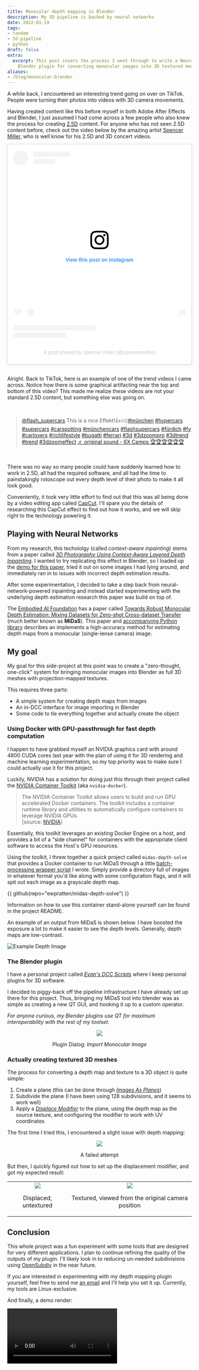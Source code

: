 ```yaml
---
title: Monocular depth mapping in Blender
description: My 3D pipeline is backed by neural networks
date: 2022-01-19
tags:
- random
- 3d-pipeline
- python
draft: false
extra:
  excerpt: This post covers the process I went through to write a Neural-Network-assisted
    Blender plugin for converting monocular images into 3D textured meshes.
aliases:
- /blog/monocular-blender
---
```


A while back, I encountered an interesting trend going on over on TikTok. People were turning their photos into videos with 3D camera movements.

Having created content like this before myself in both Adobe After Effects and Blender, I just assumed I had come across a few people who also knew the process for creating [2.5D](https://en.wikipedia.org/wiki/2.5D_(visual_perception)) content. For anyone who has not seen 2.5D content before, check out the video below by the amazing artist [Spencer Miller](https://www.instagram.com/SpencerMiller/), who is well know  for his 2.5D and 3D concert videos.

<blockquote class="instagram-media" data-instgrm-permalink="https://www.instagram.com/p/CCeBnxmjfuY/?utm_source=ig_embed&amp;utm_campaign=loading" data-instgrm-version="14" style=" background:#FFF; border:0; border-radius:3px; box-shadow:0 0 1px 0 rgba(0,0,0,0.5),0 1px 10px 0 rgba(0,0,0,0.15); margin: auto; max-width:540px; min-width:326px; padding:0; width:99.375%; width:-webkit-calc(100% - 2px); width:calc(100% - 2px);"><div style="padding:16px;"> <a href="https://www.instagram.com/p/CCeBnxmjfuY/?utm_source=ig_embed&amp;utm_campaign=loading" style=" background:#FFFFFF; line-height:0; padding:0 0; text-align:center; text-decoration:none; width:100%;" target="_blank"> <div style=" display: flex; flex-direction: row; align-items: center;"> <div style="background-color: #F4F4F4; border-radius: 50%; flex-grow: 0; height: 40px; margin-right: 14px; width: 40px;"></div> <div style="display: flex; flex-direction: column; flex-grow: 1; justify-content: center;"> <div style=" background-color: #F4F4F4; border-radius: 4px; flex-grow: 0; height: 14px; margin-bottom: 6px; width: 100px;"></div> <div style=" background-color: #F4F4F4; border-radius: 4px; flex-grow: 0; height: 14px; width: 60px;"></div></div></div><div style="padding: 19% 0;"></div> <div style="display:block; height:50px; margin:0 auto 12px; width:50px;"><svg width="50px" height="50px" viewBox="0 0 60 60" version="1.1" xmlns="https://www.w3.org/2000/svg" xmlns:xlink="https://www.w3.org/1999/xlink"><g stroke="none" stroke-width="1" fill="none" fill-rule="evenodd"><g transform="translate(-511.000000, -20.000000)" fill="#000000"><g><path d="M556.869,30.41 C554.814,30.41 553.148,32.076 553.148,34.131 C553.148,36.186 554.814,37.852 556.869,37.852 C558.924,37.852 560.59,36.186 560.59,34.131 C560.59,32.076 558.924,30.41 556.869,30.41 M541,60.657 C535.114,60.657 530.342,55.887 530.342,50 C530.342,44.114 535.114,39.342 541,39.342 C546.887,39.342 551.658,44.114 551.658,50 C551.658,55.887 546.887,60.657 541,60.657 M541,33.886 C532.1,33.886 524.886,41.1 524.886,50 C524.886,58.899 532.1,66.113 541,66.113 C549.9,66.113 557.115,58.899 557.115,50 C557.115,41.1 549.9,33.886 541,33.886 M565.378,62.101 C565.244,65.022 564.756,66.606 564.346,67.663 C563.803,69.06 563.154,70.057 562.106,71.106 C561.058,72.155 560.06,72.803 558.662,73.347 C557.607,73.757 556.021,74.244 553.102,74.378 C549.944,74.521 548.997,74.552 541,74.552 C533.003,74.552 532.056,74.521 528.898,74.378 C525.979,74.244 524.393,73.757 523.338,73.347 C521.94,72.803 520.942,72.155 519.894,71.106 C518.846,70.057 518.197,69.06 517.654,67.663 C517.244,66.606 516.755,65.022 516.623,62.101 C516.479,58.943 516.448,57.996 516.448,50 C516.448,42.003 516.479,41.056 516.623,37.899 C516.755,34.978 517.244,33.391 517.654,32.338 C518.197,30.938 518.846,29.942 519.894,28.894 C520.942,27.846 521.94,27.196 523.338,26.654 C524.393,26.244 525.979,25.756 528.898,25.623 C532.057,25.479 533.004,25.448 541,25.448 C548.997,25.448 549.943,25.479 553.102,25.623 C556.021,25.756 557.607,26.244 558.662,26.654 C560.06,27.196 561.058,27.846 562.106,28.894 C563.154,29.942 563.803,30.938 564.346,32.338 C564.756,33.391 565.244,34.978 565.378,37.899 C565.522,41.056 565.552,42.003 565.552,50 C565.552,57.996 565.522,58.943 565.378,62.101 M570.82,37.631 C570.674,34.438 570.167,32.258 569.425,30.349 C568.659,28.377 567.633,26.702 565.965,25.035 C564.297,23.368 562.623,22.342 560.652,21.575 C558.743,20.834 556.562,20.326 553.369,20.18 C550.169,20.033 549.148,20 541,20 C532.853,20 531.831,20.033 528.631,20.18 C525.438,20.326 523.257,20.834 521.349,21.575 C519.376,22.342 517.703,23.368 516.035,25.035 C514.368,26.702 513.342,28.377 512.574,30.349 C511.834,32.258 511.326,34.438 511.181,37.631 C511.035,40.831 511,41.851 511,50 C511,58.147 511.035,59.17 511.181,62.369 C511.326,65.562 511.834,67.743 512.574,69.651 C513.342,71.625 514.368,73.296 516.035,74.965 C517.703,76.634 519.376,77.658 521.349,78.425 C523.257,79.167 525.438,79.673 528.631,79.82 C531.831,79.965 532.853,80.001 541,80.001 C549.148,80.001 550.169,79.965 553.369,79.82 C556.562,79.673 558.743,79.167 560.652,78.425 C562.623,77.658 564.297,76.634 565.965,74.965 C567.633,73.296 568.659,71.625 569.425,69.651 C570.167,67.743 570.674,65.562 570.82,62.369 C570.966,59.17 571,58.147 571,50 C571,41.851 570.966,40.831 570.82,37.631"></path></g></g></g></svg></div><div style="padding-top: 8px;"> <div style=" color:#3897f0; font-family:Arial,sans-serif; font-size:14px; font-style:normal; font-weight:550; line-height:18px;">View this post on Instagram</div></div><div style="padding: 12.5% 0;"></div> <div style="display: flex; flex-direction: row; margin-bottom: 14px; align-items: center;"><div> <div style="background-color: #F4F4F4; border-radius: 50%; height: 12.5px; width: 12.5px; transform: translateX(0px) translateY(7px);"></div> <div style="background-color: #F4F4F4; height: 12.5px; transform: rotate(-45deg) translateX(3px) translateY(1px); width: 12.5px; flex-grow: 0; margin-right: 14px; margin-left: 2px;"></div> <div style="background-color: #F4F4F4; border-radius: 50%; height: 12.5px; width: 12.5px; transform: translateX(9px) translateY(-18px);"></div></div><div style="margin-left: 8px;"> <div style=" background-color: #F4F4F4; border-radius: 50%; flex-grow: 0; height: 20px; width: 20px;"></div> <div style=" width: 0; height: 0; border-top: 2px solid transparent; border-left: 6px solid #f4f4f4; border-bottom: 2px solid transparent; transform: translateX(16px) translateY(-4px) rotate(30deg)"></div></div><div style="margin-left: auto;"> <div style=" width: 0px; border-top: 8px solid #F4F4F4; border-right: 8px solid transparent; transform: translateY(16px);"></div> <div style=" background-color: #F4F4F4; flex-grow: 0; height: 12px; width: 16px; transform: translateY(-4px);"></div> <div style=" width: 0; height: 0; border-top: 8px solid #F4F4F4; border-left: 8px solid transparent; transform: translateY(-4px) translateX(8px);"></div></div></div> <div style="display: flex; flex-direction: column; flex-grow: 1; justify-content: center; margin-bottom: 24px;"> <div style=" background-color: #F4F4F4; border-radius: 4px; flex-grow: 0; height: 14px; margin-bottom: 6px; width: 224px;"></div> <div style=" background-color: #F4F4F4; border-radius: 4px; flex-grow: 0; height: 14px; width: 144px;"></div></div></a><p style=" color:#c9c8cd; font-family:Arial,sans-serif; font-size:14px; line-height:17px; margin-bottom:0; margin-top:8px; overflow:hidden; padding:8px 0 7px; text-align:center; text-overflow:ellipsis; white-space:nowrap;"><a href="https://www.instagram.com/p/CCeBnxmjfuY/?utm_source=ig_embed&amp;utm_campaign=loading" style=" color:#c9c8cd; font-family:Arial,sans-serif; font-size:14px; font-style:normal; font-weight:normal; line-height:17px; text-decoration:none;" target="_blank">A post shared by spencer miller (@spencermiller)</a></p></div></blockquote> <script async src="//www.instagram.com/embed.js"></script>

<br>

Alright. Back to TikTok, here is an example of one of the trend videos I came across. Notice how there is some graphical artifacting near the top and bottom of this video? This made me realize these videos are not your standard 2.5D content, but something else was going on.

<br>

<blockquote class="tiktok-embed" cite="https://www.tiktok.com/@flash_supercars/video/7016749321043463430" data-video-id="7016749321043463430" style="max-width: 605px;min-width: 325px;" > <section> <a target="_blank" title="@flash_supercars" href="https://www.tiktok.com/@flash_supercars">@flash_supercars</a> This is a nice Effekt!👍🔥😍<a title="münchen" target="_blank" href="https://www.tiktok.com/tag/m%C3%BCnchen">#münchen</a> <a title="hypercars" target="_blank" href="https://www.tiktok.com/tag/hypercars">#hypercars</a> <a title="supercars" target="_blank" href="https://www.tiktok.com/tag/supercars">#supercars</a> <a title="carspotting" target="_blank" href="https://www.tiktok.com/tag/carspotting">#carspotting</a> <a title="münchencars" target="_blank" href="https://www.tiktok.com/tag/m%C3%BCnchencars">#münchencars</a> <a title="flashsupercars" target="_blank" href="https://www.tiktok.com/tag/flashsupercars">#flashsupercars</a> <a title="fürdich" target="_blank" href="https://www.tiktok.com/tag/f%C3%BCrdich">#fürdich</a> <a title="fy" target="_blank" href="https://www.tiktok.com/tag/fy">#fy</a> <a title="carlovers" target="_blank" href="https://www.tiktok.com/tag/carlovers">#carlovers</a> <a title="richlifestyle" target="_blank" href="https://www.tiktok.com/tag/richlifestyle">#richlifestyle</a> <a title="bugatti" target="_blank" href="https://www.tiktok.com/tag/bugatti">#bugatti</a> <a title="ferrari" target="_blank" href="https://www.tiktok.com/tag/ferrari">#ferrari</a> <a title="3d" target="_blank" href="https://www.tiktok.com/tag/3d">#3d</a> <a title="3dzoompro" target="_blank" href="https://www.tiktok.com/tag/3dzoompro">#3dzoompro</a> <a title="3dtrend" target="_blank" href="https://www.tiktok.com/tag/3dtrend">#3dtrend</a> <a title="trend" target="_blank" href="https://www.tiktok.com/tag/trend">#trend</a> <a title="3dzoomeffect" target="_blank" href="https://www.tiktok.com/tag/3dzoomeffect">#3dzoomeffect</a> <a target="_blank" title="♬ original sound - 6X Camps 🏆🏆🏆🏆🏆🏆" href="https://www.tiktok.com/music/original-sound-7013166802171644677">♬ original sound - 6X Camps 🏆🏆🏆🏆🏆🏆</a> </section> </blockquote> <script async src="https://www.tiktok.com/embed.js"></script>

<br>

There was no way so many people could have suddenly learned how to work in 2.5D, all had the required software, and all had the time to painstakingly rotoscope out every depth level of their photo to make it all look good.

Conveniently, it took very little effort to find out that this was all being done by a video editing app called [CapCut](https://www.capcut.net/). I'll spare you the details of researching this CapCut effect to find out how it works, and we will skip right to the technology powering it.

## Playing with Neural Networks

From my research, this techololgy (called *context-aware inpainting*) stems from a paper called [*3D Photography Using Context-Aware Layered Depth Inpainting*](https://doi.org/10.1109/CVPR42600.2020.00805). I wanted to try replicating this effect in Blender, so I loaded up the [demo for this paper](https://github.com/vt-vl-lab/3d-photo-inpainting), tried it out on some images I had lying around, and immediately ran in to issues with incorrect depth estimation results.

After some experimentation, I decided to take a step back from neural-network-powered inpainting and instead started experimenting with the underlying depth estimation research this paper was build on top of.

The [Embodied AI Foundation](https://www.embodiedaifoundation.org/) has a paper called [Towards Robust Monocular Depth Estimation: Mixing Datasets for Zero-shot Cross-dataset Transfer](https://doi.org/10.1109/TPAMI.2020.3019967) (much better known as **MiDaS**). This paper and [accompanying Python library](https://github.com/isl-org/MiDaS) describes an implements a high-accuracy method for estimating depth maps from a monocular (single-lense camera) image.

## My goal

My goal for this side-project at this point was to create a "zero-thought, one-click" system for bringing monocular images into Blender as full 3D meshes with projection-mapped textures.

This requires three parts:

- A simple system for creating depth maps from images
- An in-DCC interface for image importing in Blender
- Some code to tie everything together and actually create the object

### Using Docker with GPU-passthrough for fast depth computation

I happen to have grabbed myself an NVIDIA graphics card with around 4800 CUDA cores last year with the plan of using it for 3D rendering and machine learning experimentation, so my top priority was to make sure I could actually use it for this project.

Luckily, NVIDIA has a solution for doing just this through their project called the [NVIDIA Container Toolkit](https://github.com/NVIDIA/nvidia-docker) (aka `nvidia-docker`).

> The NVIDIA Container Toolkit allows users to build and run GPU accelerated Docker containers. The toolkit includes a container runtime library and utilities to automatically configure containers to leverage NVIDIA GPUs.<br>
> \[source: [NVIDIA](https://github.com/NVIDIA/nvidia-docker#introduction)\]

Essentially, this toolkit leverages an existing Docker Engine on a host, and provides a bit of a "side channel" for containers with the appropriate client software to access the Host's GPU resources.

Using the toolkit, I threw together a quick project called `midas-depth-solve` that provides a Docker container to run MiDaS through a little [batch-processing wrapper script](https://github.com/Ewpratten/midas-depth-solve/blob/master/solve.py) I wrote. Simply provide a directory full of images in whatever format you'd like along with some configuration flags, and it will spit out each image as a grayscale depth map.

{{ github(repo="ewpratten/midas-depth-solve") }}
<br>

Information on how to use this container stand-alone yourself can be found in the project README.

An example of an output from MiDaS is shown below. I have boosted the exposure a lot to make it easier to see the depth levels. Generally, depth maps are low-contrast.

![Example Depth Image](/images/posts/monocular-blender/exaggerated-depth.png)

### The Blender plugin

I have a personal project called [*Evan's DCC Scripts*](https://github.com/Ewpratten/dcc_scripts) where I keep personal plugins for 3D software. 

I decided to piggy-back off the pipeline infrastructure I have already set up there for this project. Thus, bringing my MiDaS tool into blender was as simple as creating a new QT GUI, and hooking it up to a custom operator. 

*For anyone curious, my Blender plugins use QT for maximum interoperability with the rest of my toolset.*

<div style="text-align:center;">
<img src="/images/posts/monocular-blender/blender-importer-window.png">
<p>Plugin Dialog: <em>Import Monocular Image</em></p>
</div>

### Actually creating textured 3D meshes

The process for converting a depth map and texture to a 3D object is quite simple:

1) Create a plane (this can be done through [*Images As Planes*](https://docs.blender.org/manual/en/latest/addons/import_export/images_as_planes.html))
2) Subdivide the plane (I have been using 128 subdivisions, and it seems to work well)
3) Apply a [*Displace Modifier*](https://docs.blender.org/manual/en/latest/modeling/modifiers/deform/displace.html) to the plane, using the depth map as the source texture, and configuring the modifier to work with UV coordinates

The first time I tried this, I encountered a slight issue with depth mapping:

<div style="text-align:center;">
<img src="/images/posts/monocular-blender/ayo_bro.png">
<p>A failed attempt</p>
</div>

But then, I quickly figured out how to set up the displacement modifier, and got my expected result:

<table>
<tr>
<td>
<div style="text-align:center;">
<img src="/images/posts/monocular-blender/ayo_displaced.png">
<p>Displaced, untextured</p>
</div>
</td>
<td>
<div style="text-align:center;">
<img src="/images/posts/monocular-blender/ayo_textured.png">
<p>Textured, viewed from the original camera position</p>
</div>
</td>
</tr>
</table>

## Conclusion

This whole project was a fun experiment with some tools that are designed for very different applications. I plan to continue refining the quality of the outputs of my plugin. I'll likely look in to reducing un-needed subdivisions using [OpenSubdiv](https://graphics.pixar.com/opensubdiv) in the near future.

If you are interested in experimenting with my depth mapping plugin yourself, feel free to send me [an email](mailto:contact@ewpratten.com) and I'll help you set it up. Currently, my tools are Linux-exclusive.

And finally, a demo render:

<video style="max-width:100%;" controls>
<source src="/images/posts/monocular-blender/demo_render.mp4" type="video/mp4">
Your browser does not support the video tag.
</video>
